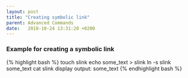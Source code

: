 ```yaml
---
layout: post
title: "Creating symbolic link"
parent: Advanced Commands
date:   2018-10-24 13:31:20 +0200
---
```


### Example for creating a symbolic link

{% highlight bash %}
touch slink
echo some_text > slink
ln -s slink some_text
cat slink
display output:
some_text
{% endhighlight bash %}
